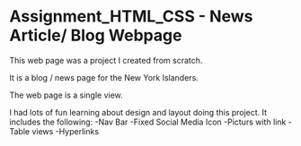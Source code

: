 # Assignment_HTML_CSS - News Article/ Blog Webpage

This web page was a project I created from scratch.
  
It is a blog / news page for the New York Islanders.
  
The web page is a single view.
  
I had lots of fun learning about design and layout doing this project. It includes the following:
  -Nav Bar
    -Fixed Social Media Icon
       -Picturs with link
          -Table views
            -Hyperlinks
